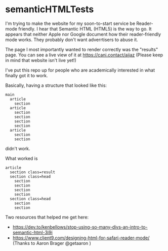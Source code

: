 # semanticHTMLTests

I'm trying to make the website for my soon-to-start service be Reader-mode friendly. I hear that Semantic HTML (HTML5) is the way to go. It appears that neither Apple
nor Google document how their reader-friendly mode works. They probably don't want adverrtisers to abuse it. 

The page I most importantly wanted to render correctly was the "results" page. You can see a live view of it at https://cani.contact/aijaz (Please keep in mind that
website isn't live yet!)

I've put this repo up for people who are academically interested in what finally got it to work. 

Basically, having a structure that looked like this:

```
main
  article
    section
  article
    section
    section
    section
    section
  article
    section
    section
```

didn't work. 

What worked is 
```
article
  section class=result
  section class=head
    section
    section
    section
    section
  section class=head
    section
    section
```

Two resources that helped me get here: 

- https://dev.to/kenbellows/stop-using-so-many-divs-an-intro-to-semantic-html-3i9i
- https://www.client9.com/designing-html-for-safari-reader-mode/ (Thanks to Aaron Brager @getaaron )


